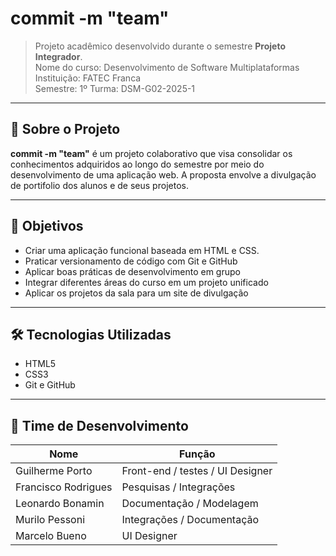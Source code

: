# commit -m "team"

> Projeto acadêmico desenvolvido durante o semestre **Projeto Integrador**.  
> Nome do curso: Desenvolvimento de Software Multiplataformas  
> Instituição: FATEC Franca  
> Semestre: 1º
> Turma: DSM-G02-2025-1

---

## 🧠 Sobre o Projeto

**commit -m "team"** é um projeto colaborativo que visa consolidar os conhecimentos adquiridos ao longo do semestre por meio do desenvolvimento de uma aplicação web. A proposta envolve a divulgação de portifolio dos alunos e de seus projetos.

---

## 🎯 Objetivos

- Criar uma aplicação funcional baseada em HTML e CSS.
- Praticar versionamento de código com Git e GitHub
- Aplicar boas práticas de desenvolvimento em grupo
- Integrar diferentes áreas do curso em um projeto unificado
- Aplicar os projetos da sala para um site de divulgação

---

## 🛠️ Tecnologias Utilizadas

- HTML5
- CSS3
- Git e GitHub

---

## 👥 Time de Desenvolvimento

| Nome                | Função                              |
|---------------------|-------------------------------------|
| Guilherme Porto     |   Front-end / testes / UI Designer  |
| Francisco Rodrigues |       Pesquisas  / Integrações      |
| Leonardo Bonamin    |      Documentação / Modelagem       |
| Murilo Pessoni      |      Integrações / Documentação     |
| Marcelo Bueno       |             UI Designer             |
